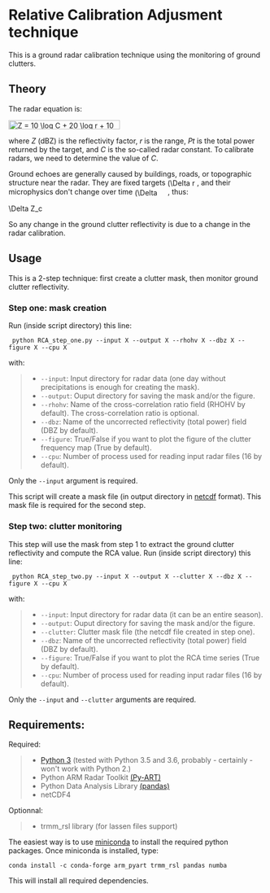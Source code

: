 # Relative Calibration Adjusment technique

This is a ground radar calibration technique using the monitoring of ground clutters.

## Theory

The radar equation is:

<img src="http://www.sciweavers.org/tex2img.php?eq=%20Z%20%3D%2010%20%5Clog%20C%20%2B%2020%20%5Clog%20r%20%2B%2010%20%5Clog%20P_t&bc=White&fc=Black&im=jpg&fs=12&ff=fourier&edit=0" align="center" border="0" alt=" Z = 10 \log C + 20 \log r + 10 \log P_t" width="219" height="18" />

where *Z* (dBZ) is the reflectivity factor, *r* is the range,  *Pt* is the total power returned by the target, and *C* is the so-called radar constant. To calibrate radars, we need to determine the value of *C*.

Ground echoes are generally caused by buildings, roads, or topographic structure near the radar. They are fixed targets <img src="http://www.sciweavers.org/tex2img.php?eq=%28%5CDelta%20r%20%3D%200%29&bc=White&fc=Black&im=jpg&fs=12&ff=fourier&edit=0" align="center" border="0" alt="(\Delta r = 0)" width="58" height="17" />, and their microphysics don't change over time <img src="http://www.sciweavers.org/tex2img.php?eq=%28%5CDelta%20P_t%20%3D%200%29&bc=White&fc=Black&im=jpg&fs=12&ff=fourier&edit=0" align="center" border="0" alt="(\Delta P_t = 0)" width="65" height="17" />, thus:

<img src="http://www.sciweavers.org/tex2img.php?eq=%20%5CDelta%20Z_c%20%3D%20%5CDelta%20C&bc=White&fc=Black&im=jpg&fs=12&ff=fourier&edit=0" align="center" border="0" alt=" \Delta Z_c = \Delta C" width="71" height="17" />

So any change in the ground clutter reflectivity is due to a change in the radar calibration.

## Usage

This is a 2-step technique: first create a clutter mask, then monitor ground clutter reflectivity.

### Step one: mask creation

Run (inside script directory) this line:

``` python RCA_step_one.py --input X --output X --rhohv X --dbz X --figure X --cpu X```

with:
>- ```--input```: Input directory for radar data (one day without precipitations is enough for creating the mask).
>- ```--output```: Ouput directory for saving the mask and/or the figure.
>- ```--rhohv```: Name of the cross-correlation ratio field (RHOHV by default). The cross-correlation ratio is optional.
>- ```--dbz```: Name of the uncorrected reflectivity (total power) field (DBZ by default).
>- ```--figure```: True/False if you want to plot the figure of the clutter frequency map (True by default).
>- ```--cpu```: Number of process used for reading input radar files (16 by default).

Only the `--input` argument is required.

This script will create a mask file (in output directory in [netcdf][4] format). This mask file is required for the second step.

### Step two: clutter monitoring

This step will use the mask from step 1 to extract the ground clutter reflectivity and compute the RCA value.
Run (inside script directory) this line:

``` python RCA_step_two.py --input X --output X --clutter X --dbz X --figure X --cpu X```

with:
>- ```--input```: Input directory for radar data (it can be an entire season).
>- ```--output```: Ouput directory for saving the mask and/or the figure.
>- ```--clutter```: Clutter mask file (the netcdf file created in step one).
>- ```--dbz```: Name of the uncorrected reflectivity (total power) field (DBZ by default).
>- ```--figure```: True/False if you want to plot the RCA time series (True by default).
>- ```--cpu```: Number of process used for reading input radar files (16 by default).

Only the `--input` and `--clutter` arguments are required.

## Requirements:

Required:
>- [Python 3][3] (tested with Python 3.5 and 3.6, probably - certainly - won't work with Python 2.)
>- Python ARM Radar Toolkit [(Py-ART) ][1]
>- Python Data Analysis Library [(pandas)][2]
>- netCDF4

Optionnal:
>- trmm_rsl library (for lassen files support)

The easiest way is to use [miniconda][3] to install the required python packages. Once miniconda is installed, type:

```conda install -c conda-forge arm_pyart trmm_rsl pandas numba```

This will install all required dependencies.

[1]: https://github.com/ARM-DOE/pyart
[2]: http://pandas.pydata.org/
[3]: https://conda.io/miniconda.html
[4]: https://www.unidata.ucar.edu/software/netcdf/
